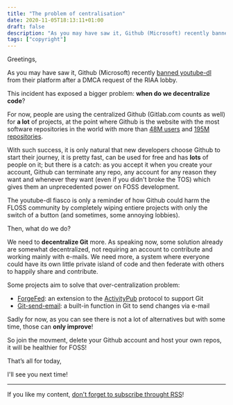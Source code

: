 ```yaml
---
title: "The problem of centralisation"
date: 2020-11-05T18:13:11+01:00
draft: false
description: "As you may have saw it, Github (Microsoft) recently banned youtube-dl from their platform after a DMCA request of the RIAA lobby..."
tags: ["copyright"]
---
```

Greetings,

As you may have saw it, Github (Microsoft) recently [banned youtube-dl](https://github.com/ytdl-org/youtube-dl/) from their platform after a DMCA request of the RIAA lobby.

This incident has exposed a bigger problem: **when do we decentralize code**?

For now, people are using the centralized Github (Gitlab.com counts as well) for **a lot** of projects, at the point where Github is the website with the most software repositories in the world with more than [48M users](https://github.com/search?q=type:user&type=Users) and [195M repositories](https://github.com/search).

With such success, it is only natural that new developers choose Github to start their journey, it is pretty fast, can be used for free and has **lots** of people on it; but there is a catch: as you accept it when you create your account, Github can terminate any repo, any account for any reason they want and whenever they want (even if you didn't broke the TOS) which gives them an unprecedented power on FOSS development.

The youtube-dl fiasco is only a reminder of how Github could harm the FLOSS community by completely wiping entiere projects with only the switch of a button (and sometimes, some annoying lobbies).

Then, what do we do?

We need to **decentralize Git** more. As speaking now, some solution already are somewhat decentralized, not requiring an account to contribute and working mainly with e-mails. We need more, a system where everyone could have its own little private island of code and then federate with others to happily share and contribute.

Some projects aim to solve that over-centralization problem:

- [ForgeFed](https://forgefed.peers.community/): an extension to the [ActivityPub](https://www.w3.org/TR/activitypub/) protocol to support Git
- [Git-send-email](https://www.git-scm.com/docs/git-send-email): a built-in function in Git to send changes via e-mail

Sadly for now, as you can see there is not a lot of alternatives but with some time, those can **only improve**!

So join the movment, delete your Github account and host your own repos, it will be healthier for FOSS!

That’s all for today,

I'll see you next time!

---

If you like my content, [don't forget to subscribe throught RSS](/blog/index.xml)!
